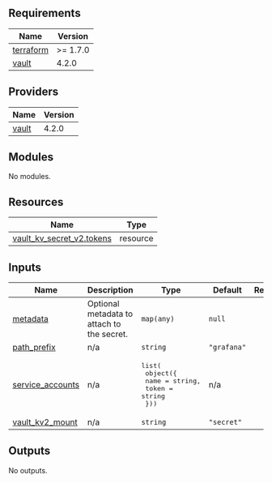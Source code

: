 <!-- BEGIN_TF_DOCS -->
## Requirements

| Name | Version |
|------|---------|
| <a name="requirement_terraform"></a> [terraform](#requirement\_terraform) | >= 1.7.0 |
| <a name="requirement_vault"></a> [vault](#requirement\_vault) | 4.2.0 |

## Providers

| Name | Version |
|------|---------|
| <a name="provider_vault"></a> [vault](#provider\_vault) | 4.2.0 |

## Modules

No modules.

## Resources

| Name | Type |
|------|------|
| [vault_kv_secret_v2.tokens](https://registry.terraform.io/providers/hashicorp/vault/4.2.0/docs/resources/kv_secret_v2) | resource |

## Inputs

| Name | Description | Type | Default | Required |
|------|-------------|------|---------|:--------:|
| <a name="input_metadata"></a> [metadata](#input\_metadata) | Optional metadata to attach to the secret. | `map(any)` | `null` | no |
| <a name="input_path_prefix"></a> [path\_prefix](#input\_path\_prefix) | n/a | `string` | `"grafana"` | no |
| <a name="input_service_accounts"></a> [service\_accounts](#input\_service\_accounts) | n/a | <pre>list(<br/>    object({<br/>      name  = string,<br/>      token = string<br/>  }))</pre> | n/a | yes |
| <a name="input_vault_kv2_mount"></a> [vault\_kv2\_mount](#input\_vault\_kv2\_mount) | n/a | `string` | `"secret"` | no |

## Outputs

No outputs.
<!-- END_TF_DOCS -->